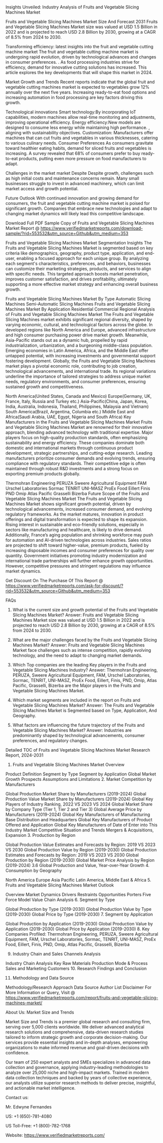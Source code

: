 Insights Unveiled: Industry Analysis of Fruits and Vegetable Slicing Machines Market


Fruits and Vegetable Slicing Machines Market Size And Forecast 2031
Fruits and Vegetable Slicing Machines Market size was valued at USD 1.5 Billion in 2022 and is projected to reach USD 2.8 Billion by 2030, growing at a CAGR of 8.5% from 2024 to 2030.

Transforming efficiency: latest insights into the fruit and vegetable cutting machine market
The fruit and vegetable cutting machine market is undergoing rapid evolution, driven by technological advances and changes in consumer preferences. . As food processing industries strive for efficiency, demand for innovative cutting solutions has increased. This article explores the key developments that will shape this market in 2024.

Market Growth and Trends
Recent reports indicate that the global fruit and vegetable cutting machines market is expected to vegetables grow 12% annually over the next five years. Increasing ready-to-eat food options and increasing automation in food processing are key factors driving this growth.

Technological innovations
Smart technology:By incorporating IoT capabilities, modern machines allow real-time monitoring and adjustments, improving operational efficiency.
Energy efficiency:New models are designed to consume less energy while maintaining high performance. , aligning with sustainability objectives.
Customization: Manufacturers offer machines that can cut fruits and vegetables in various thicknesses, catering to various culinary needs.
Consumer Preferences
As consumers gravitate toward healthier eating habits, demand for sliced ​​fruits and vegetables is increasing. A survey revealed that 68% of consumers prefer to buy ready-to-eat products, putting even more pressure on food manufacturers to adapt.

Challenges in the market market
Despite Despite growth, challenges such as high initial costs and maintenance concerns remain. Many small businesses struggle to invest in advanced machinery, which can limit market access and growth potential.

Future Outlook
With continued innovation and growing demand for consumers, the fruit and vegetable cutting machine market is poised for significant growth. Companies that embrace new technologies and adapt to changing market dynamics will likely lead this competitive landscape.

Download Full PDF Sample Copy of Fruits and Vegetable Slicing Machines Market Report @ https://www.verifiedmarketreports.com/download-sample/?rid=553532&utm_source=Github&utm_medium=353

Fruits and Vegetable Slicing Machines Market Segmentation Insights
The Fruits and Vegetable Slicing Machines Market is segmented based on key criteria like demographics, geography, product type, application, and end-user, enabling a focused approach for each unique group. By analyzing each segment's characteristics, preferences, and behaviors, businesses can customize their marketing strategies, products, and services to align with specific needs. This targeted approach boosts market penetration, improves customer satisfaction, and drives profitability, ultimately supporting a more effective market strategy and enhancing overall business growth.

Fruits and Vegetable Slicing Machines Market By Type
Automatic Slicing Machines
Semi-Automatic Slicing Machines
Fruits and Vegetable Slicing Machines Market By Application
Residential
Commercial
Regional Analysis of Fruits and Vegetable Slicing Machines Market
The Fruits and Vegetable Slicing Machines market exhibits significant regional diversity, shaped by varying economic, cultural, and technological factors across the globe. In developed regions like North America and Europe, advanced infrastructure and high consumer purchasing power drive market growth. Meanwhile, Asia-Pacific stands out as a dynamic hub, propelled by rapid industrialization, urbanization, and a burgeoning middle-class population. Emerging economies in Latin America, Africa, and the Middle East offer untapped potential, with increasing investments and governmental support fostering development. Globally, the Fruits and Vegetable Slicing Machines market plays a pivotal economic role, contributing to job creation, technological advancements, and international trade. Its regional variations underline the importance of tailored strategies to address unique market needs, regulatory environments, and consumer preferences, ensuring sustained growth and competitiveness.

North America(United States, Canada and Mexico)
Europe(Germany, UK, France, Italy, Russia and Turkey etc.)
Asia-Pacific(China, Japan, Korea, India, Australia, Indonesia, Thailand, Philippines, Malaysia and Vietnam)
South America(Brazil, Argentina, Columbia etc.)
Middle East and Africa(Saudi Arabia, UAE, Egypt, Nigeria and South Africa)
Key Manufacturers in the Fruits and Vegetable Slicing Machines Market
Fruits and Vegetable Slicing Machines Market are renowned for their innovative approach, blending advanced technology with traditional expertise. Major players focus on high-quality production standards, often emphasizing sustainability and energy efficiency. These companies dominate both domestic and international markets through continuous product development, strategic partnerships, and cutting-edge research. Leading manufacturers prioritize consumer demands and evolving trends, ensuring compliance with regulatory standards. Their competitive edge is often maintained through robust R&D investments and a strong focus on exporting premium products globally.

Thermohran Engineering
PERUZA
Sweere Agricultural Equipment
FAM
Urschel Laboratories
Sormac
TENRIT
UNI-MASZ
ProEx Food
Eillert
Finis
PND
Omip
Atlas Pacific
Grasselli
Bizerba
Future Scope of the Fruits and Vegetable Slicing Machines Market
The Fruits and Vegetable Slicing Machines Market shows significant growth potential, driven by technological advancements, increased consumer demand, and evolving regulatory frameworks. As the market matures, innovation in product offerings and digital transformation is expected to shape its expansion. Rising interest in sustainable and eco-friendly solutions, especially in sectors like manufacturing and healthcare, is likely to drive demand. Additionally, France’s aging population and shrinking workforce may push for automation and AI-driven technologies across industries. Sales ratios are projected to shift toward higher-value, premium products, fueled by increasing disposable incomes and consumer preferences for quality over quantity. Government initiatives promoting industry modernization and international trade partnerships will further enhance growth opportunities. However, competitive pressures and stringent regulations may influence market dynamics.

Get Discount On The Purchase Of This Report @ https://www.verifiedmarketreports.com/ask-for-discount/?rid=553532&utm_source=Github&utm_medium=353

FAQs
1. What is the current size and growth potential of the Fruits and Vegetable Slicing Machines Market?
Answer: Fruits and Vegetable Slicing Machines Market size was valued at USD 1.5 Billion in 2022 and is projected to reach USD 2.8 Billion by 2030, growing at a CAGR of 8.5% from 2024 to 2030.

2. What are the major challenges faced by the Fruits and Vegetable Slicing Machines Market?
Answer: Fruits and Vegetable Slicing Machines Market face challenges such as intense competition, rapidly evolving technology, and the need to adapt to changing market demands.

3. Which Top companies are the leading Key players in the Fruits and Vegetable Slicing Machines Industry?
Answer: Thermohran Engineering, PERUZA, Sweere Agricultural Equipment, FAM, Urschel Laboratories, Sormac, TENRIT, UNI-MASZ, ProEx Food, Eillert, Finis, PND, Omip, Atlas Pacific, Grasselli, Bizerba are the Major players in the Fruits and Vegetable Slicing Machines Market.

4. Which market segments are included in the report on Fruits and Vegetable Slicing Machines Market?
Answer: The Fruits and Vegetable Slicing Machines Market is Segmented based on Type, Application, And Geography.

5. What factors are influencing the future trajectory of the Fruits and Vegetable Slicing Machines Market?
Answer: Industries are predominantly shaped by technological advancements, consumer preferences, and regulatory changes.

Detailed TOC of Fruits and Vegetable Slicing Machines Market Research Report, 2024-2031
1. Fruits and Vegetable Slicing Machines Market Overview

Product Definition
Segment by Type
Segment by Application
Global Market Growth Prospects
Assumptions and Limitations
2. Market Competition by Manufacturers

Global Production Market Share by Manufacturers (2019-2024)
Global Production Value Market Share by Manufacturers (2019-2024)
Global Key Players of Industry Ranking, 2022 VS 2023 VS 2024
Global Market Share by Company Type (Tier 1, Tier 2 and Tier 3)
Global Average Price by Manufacturers (2019-2024)
Global Key Manufacturers of Manufacturing Base Distribution and Headquarters
Global Key Manufacturers of Product Offered and Application
Global Key Manufacturers of Date of Enter into This Industry
Market Competitive Situation and Trends
Mergers & Acquisitions, Expansion
3. Production by Region

Global Production Value Estimates and Forecasts by Region: 2019 VS 2023 VS 2030
Global Production Value by Region (2019-2030)
Global Production Estimates and Forecasts by Region: 2019 VS 2023 VS 2030
Global Production by Region (2019-2030)
Global Market Price Analysis by Region (2019-2024) 3.6 Global Production and Value, Year-over-Year Growth
4. Consumption by Geography

North America
Europe
Asia Pacific
Latin America, Middle East & Africa
5. Fruits and Vegetable Slicing Machines Market Outlook

Overview
Market Dynamics
Drivers
Restraints
Opportunities
Porters Five Force Model
Value Chain Analysis 
6. Segment by Type

Global Production by Type (2019-2030)
Global Production Value by Type (2019-2030)
Global Price by Type (2019-2030)
7. Segment by Application

Global Production by Application (2019-2030)
Global Production Value by Application (2019-2030)
Global Price by Application (2019-2030)
8. Key Companies Profiled: Thermohran Engineering, PERUZA, Sweere Agricultural Equipment, FAM, Urschel Laboratories, Sormac, TENRIT, UNI-MASZ, ProEx Food, Eillert, Finis, PND, Omip, Atlas Pacific, Grasselli, Bizerba

9. Industry Chain and Sales Channels Analysis

Industry Chain Analysis
Key Raw Materials
Production Mode & Process
Sales and Marketing
Customers
10. Research Findings and Conclusion

11. Methodology and Data Source

Methodology/Research Approach
Data Source
Author List
Disclaimer
For More Information or Query, Visit @ https://www.verifiedmarketreports.com/report/fruits-and-vegetable-slicing-machines-market/

About Us: Market Size and Trends

Market Size and Trends is a premier global research and consulting firm, serving over 5,000 clients worldwide. We deliver advanced analytical research solutions and comprehensive, data-driven research studies tailored to inform strategic growth and corporate decision-making. Our services provide essential insights and in-depth analyses, empowering organizations to make informed revenue and goal-driven decisions with confidence.

Our team of 250 expert analysts and SMEs specializes in advanced data collection and governance, applying industry-leading methodologies to analyze over 25,000 niche and high-impact markets. Trained in modern data collection techniques and backed by years of collective experience, our analysts utilize superior research methods to deliver precise, insightful, and actionable market intelligence.

Contact us:

Mr. Edwyne Fernandes

US: +1 (650)-781-4080

US Toll-Free: +1 (800)-782-1768

Website: https://www.verifiedmarketreports.com/

